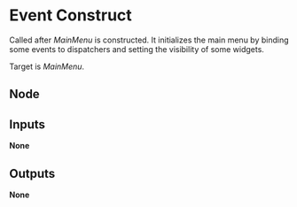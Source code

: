 # Event Construct
Called after *MainMenu* is constructed. It initializes the main menu by binding some
events to dispatchers and setting the visibility of some widgets.  

Target is *MainMenu*.  

## Node

## Inputs
**None**

## Outputs
**None**